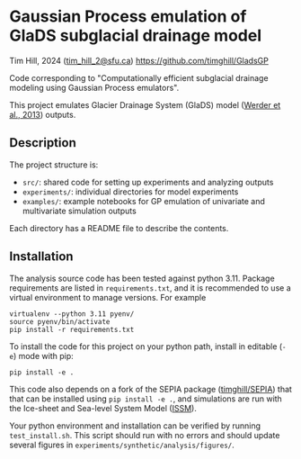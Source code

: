 # Gaussian Process emulation of GlaDS subglacial drainage model

Tim Hill, 2024 (tim_hill_2@sfu.ca)
https://github.com/timghill/GladsGP

Code corresponding to "Computationally efficient subglacial drainage modeling using Gaussian Process emulators".

This project emulates Glacier Drainage System (GlaDS) model ([Werder et al., 2013](https://doi.org/10.1002/jgrf.20146)) outputs.

## Description

The project structure is:

 * `src/`: shared code for setting up experiments and analyzing outputs
 * `experiments/`: individual directories for model experiments
 * `examples/`: example notebooks for GP emulation of univariate and multivariate simulation outputs

Each directory has a README file to describe the contents.

## Installation

The analysis source code has been tested against python 3.11. Package requirements are listed in `requirements.txt`, and it is recommended to use a virtual environment to manage versions. For example

```
virtualenv --python 3.11 pyenv/
source pyenv/bin/activate
pip install -r requirements.txt
```

To install the code for this project on your python path, install in editable (`-e`) mode with pip:

```
pip install -e .
```

This code also depends on a fork of the SEPIA package ([timghill/SEPIA](https://github.com/timghill/SEPIA)) that that can be installed using `pip install -e .`, and simulations are run with the Ice-sheet and Sea-level System Model ([ISSM](https://github.com/ISSMteam/ISSM)).

Your python environment and installation can be verified by running `test_install.sh`. This script should run with no errors and should update several figures in `experiments/synthetic/analysis/figures/`.
